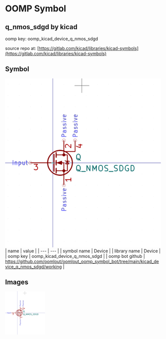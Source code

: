 # OOMP Symbol  
## q_nmos_sdgd  by kicad  
  
oomp key: oomp_kicad_device_q_nmos_sdgd  
  
source repo at: [https://gitlab.com/kicad/libraries/kicad-symbols](https://gitlab.com/kicad/libraries/kicad-symbols)  
## Symbol  
  
[![working.png](working_600.png)](working.png)  
| name | value | 
| --- | --- | 
| symbol name | Device | 
| library name | Device | 
| oomp key | oomp_kicad_device_q_nmos_sdgd | 
| oomp bot github | https://github.com/oomlout/oomlout_oomp_symbol_bot/tree/main/kicad_device_q_nmos_sdgd/working | 
## Images  
  
[![working.png](working_140.png)](working.png)  
